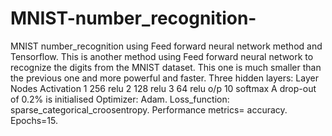# MNIST-number_recognition-
MNIST number_recognition using Feed forward neural network method and Tensorflow.
This is another method using Feed forward neural network to recognize the digits from the MNIST dataset. This one is much smaller than the previous one and more powerful and faster.
Three hidden layers:
   Layer    Nodes   Activation
   1          256     relu
   2          128     relu
   3          64      relu
   o/p        10      softmax
A drop-out of 0.2% is initialised
Optimizer: Adam.
Loss_function: sparse_categorical_croosentropy.
Performance metrics= accuracy.
Epochs=15.
